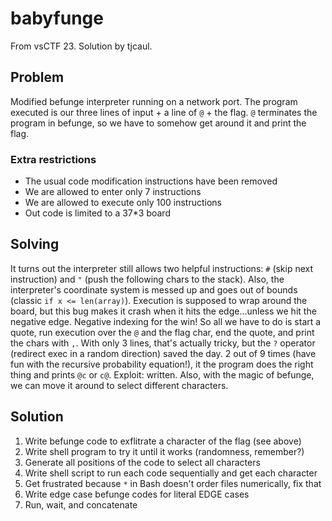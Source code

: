 # babyfunge
From vsCTF 23. Solution by tjcaul.

## Problem
Modified befunge interpreter running on a network port.
The program executed is our three lines of input + a line of `@` + the flag.
`@` terminates the program in befunge, so we have to somehow get around it and
print the flag.

### Extra restrictions
- The usual code modification instructions have been removed
- We are allowed to enter only 7 instructions
- We are allowed to execute only 100 instructions
- Out code is limited to a 37*3 board

## Solving
It turns out the interpreter still allows two helpful instructions:
`#` (skip next instruction) and `"` (push the following chars to the stack).
Also, the interpreter's coordinate system is messed up and goes out of bounds
(classic `if x <= len(array)`). Execution is supposed to wrap around the board,
but this bug makes it crash when it hits the edge...unless we hit the negative
edge. Negative indexing for the win!
So all we have to do is start a quote, run execution over the `@` and the flag
char, end the quote, and print the chars with `,`.
With only 3 lines, that's actually tricky, but the `?` operator (redirect exec
in a random direction) saved the day. 2 out of 9 times (have fun with the
recursive probability equation!), it the program does the right thing and
prints `@c` or `c@`. Exploit: written. Also, with the magic of befunge, we can
move it around to select different characters.

## Solution
1. Write befunge code to exflitrate a character of the flag (see above)
2. Write shell program to try it until it works (randomness, remember?)
3. Generate all positions of the code to select all characters
4. Write shell script to run each code sequentially and get each character
5. Get frustrated because `*` in Bash doesn't order files numerically, fix that
6. Write edge case befunge codes for literal EDGE cases
7. Run, wait, and concatenate

